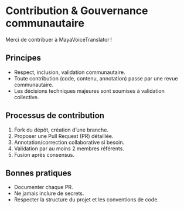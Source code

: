# Contribution & Gouvernance communautaire

Merci de contribuer à MayaVoiceTranslator !

## Principes
- Respect, inclusion, validation communautaire.
- Toute contribution (code, contenu, annotation) passe par une revue communautaire.
- Les décisions techniques majeures sont soumises à validation collective.

## Processus de contribution
1. Fork du dépôt, création d’une branche.
2. Proposer une Pull Request (PR) détaillée.
3. Annotation/correction collaborative si besoin.
4. Validation par au moins 2 membres référents.
5. Fusion après consensus.

## Bonnes pratiques
- Documenter chaque PR.
- Ne jamais inclure de secrets.
- Respecter la structure du projet et les conventions de code.
